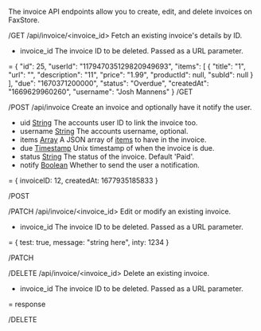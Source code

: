 The invoice API endpoints allow you to create, edit, and delete invoices on FaxStore.

/GET /api/invoice/<invoice_id>
Fetch an existing invoice's details by ID.

- invoice_id The invoice ID to be deleted. Passed as a URL parameter.

= {
  "id": 25,
  "userId": "117947035129820949693",
  "items": [
    {
      "title": "1",
      "url": "",
      "description": "11",
      "price": "1.99",
      "productId": null,
      "subId": null
    }
  ],
  "due": "1670371200000",
  "status": "Overdue",
  "createdAt": "1669629960260",
  "username": "Josh Mannens"
}
/GET

/POST /api/invoice
Create an invoice and optionally have it notify the user.

- uid [String](/c/faxstore/types#string) The accounts user ID to link the invoice too.
- username [String](/c/faxstore/types#string) The accounts username, optional.
- items [Array](/c/faxstore/types#array) A JSON array of [items](/c/faxstore/types#invoice-items) to have in the invoice.
- due [Timestamp](/c/faxstore/types#timestamp) Unix timestamp of when the invoice is due.
- status [String](/c/faxstore/types#string) The status of the invoice. Default 'Paid'.
- notify [Boolean](/c/faxstore/types#boolean) Whether to send the user a notification.

= {
    invoiceID: 12,
    createdAt: 1677935185833
}

/POST

/PATCH /api/invoice/<invoice_id>
Edit or modify an existing invoice.

- invoice_id The invoice ID to be deleted. Passed as a URL parameter.

= {
  test: true,
  message: "string here",
  inty: 1234
}

/PATCH

/DELETE /api/invoice/<invoice_id>
Delete an existing invoice.

- invoice_id The invoice ID to be deleted. Passed as a URL parameter.

= response

/DELETE
